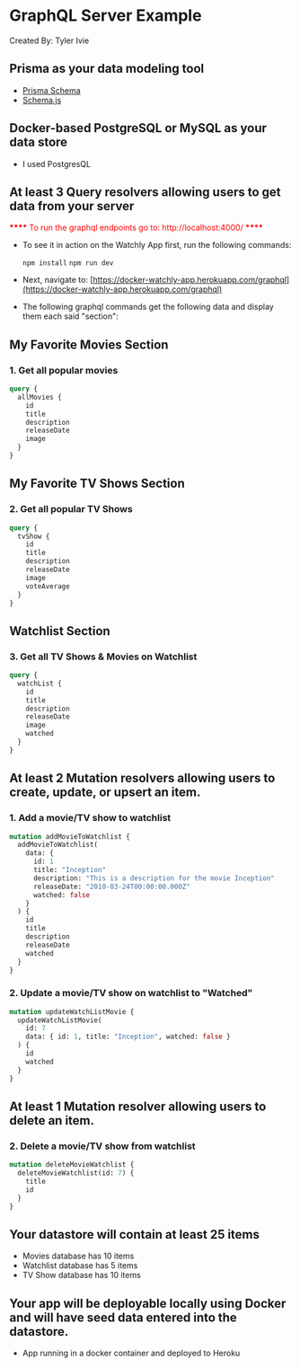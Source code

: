 # GraphQL Server Example

Created By: Tyler Ivie

## Prisma as your data modeling tool

- [Prisma Schema](https://github.com/tivie001/DGM4790-graphql-example/blob/main/prisma/schema.prisma)
- [Schema.js](https://github.com/tivie001/DGM4790-graphql-example/blob/main/prisma/seed.js)

## Docker-based PostgreSQL or MySQL as your data store

- I used PostgresQL

## At least 3 Query resolvers allowing users to get data from your server

<span style="color:red">**\*\*\*\*** To run the graphql endpoints go to: http://localhost:4000/ **\*\*\*\***</span>

- To see it in action on the Watchly App first, run the following commands:

  `npm install`
  `npm run dev`

- Next, navigate to: [https://docker-watchly-app.herokuapp.com/graphql](https://docker-watchly-app.herokuapp.com/graphql)
- The following graphql commands get the following data and display them each said "section":

## My Favorite Movies Section

### 1. Get all popular movies

```graphql
query {
  allMovies {
    id
    title
    description
    releaseDate
    image
  }
}
```

## My Favorite TV Shows Section

### 2. Get all popular TV Shows

```graphql
query {
  tvShow {
    id
    title
    description
    releaseDate
    image
    voteAverage
  }
}
```

## Watchlist Section

### 3. Get all TV Shows & Movies on Watchlist

```graphql
query {
  watchList {
    id
    title
    description
    releaseDate
    image
    watched
  }
}
```

## At least 2 Mutation resolvers allowing users to create, update, or upsert an item.

### 1. Add a movie/TV show to watchlist

```graphql
mutation addMovieToWatchlist {
  addMovieToWatchlist(
    data: {
      id: 1
      title: "Inception"
      description: "This is a description for the movie Inception"
      releaseDate: "2010-03-24T00:00:00.000Z"
      watched: false
    }
  ) {
    id
    title
    description
    releaseDate
    watched
  }
}
```

### 2. Update a movie/TV show on watchlist to "Watched"

```graphql
mutation updateWatchListMovie {
  updateWatchListMovie(
    id: 7
    data: { id: 1, title: "Inception", watched: false }
  ) {
    id
    watched
  }
}
```

## At least 1 Mutation resolver allowing users to delete an item.

### 2. Delete a movie/TV show from watchlist

```graphql
mutation deleteMovieWatchlist {
  deleteMovieWatchlist(id: 7) {
    title
    id
  }
}
```

## Your datastore will contain at least 25 items

- Movies database has 10 items
- Watchlist database has 5 items
- TV Show database has 10 items

## Your app will be deployable locally using Docker and will have seed data entered into the datastore.

- App running in a docker container and deployed to Heroku
